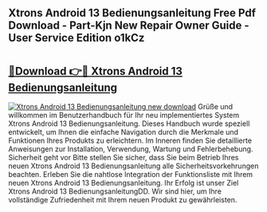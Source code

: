 ## Xtrons Android 13 Bedienungsanleitung Free Pdf Download - Part-Kjn New Repair Owner Guide - User Service Edition o1kCz

# <h2><a href="http://df3tuq.blite.top/?on=Xtrons+Android+13+Bedienungsanleitung">🔗Download 👉🔴 Xtrons Android 13 Bedienungsanleitung</a></h2>

[![Xtrons Android 13 Bedienungsanleitung new download](https://i.imgur.com/lujVjoI.png)](http://df3tuq.blite.top/?on=Xtrons+Android+13+Bedienungsanleitung)
Grüße und willkommen im Benutzerhandbuch für Ihr neu implementiertes System Xtrons Android 13 Bedienungsanleitung. Dieses Handbuch wurde speziell entwickelt, um Ihnen die einfache Navigation durch die Merkmale und Funktionen Ihres Produkts zu erleichtern. Im Inneren finden Sie detaillierte Anweisungen zur Installation, Verwendung, Wartung und Fehlerbehebung. Sicherheit geht vor Bitte stellen Sie sicher, dass Sie beim Betrieb Ihres neuen Xtrons Android 13 Bedienungsanleitung alle Sicherheitsvorkehrungen beachten. Erleben Sie die nahtlose Integration der Funktionsliste mit Ihrem neuen Xtrons Android 13 Bedienungsanleitung. Ihr Erfolg ist unser Ziel Xtrons Android 13 BedienungsanleitungDD. Wir sind hier, um Ihre vollständige Zufriedenheit mit Ihrem neuen Produkt zu gewährleisten.
